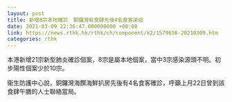 ```yaml
---
layout: post
title: 新增8宗本地確診　銅鑼灣有食肆先後4名食客染疫
date: 2021-03-09 22:36:47.000000000 +08:00
link: https://news.rthk.hk/rthk/ch/component/k2/1579658-20210309.htm
categories: rthk
---
```


本港新增21宗新型肺炎確診個案，8宗是屬本地個案，當中3宗感染源頭不明。初步陽性個案少於10宗。

衞生防護中心說，銅鑼灣海饌海鮮扒房先後有4名食客確診，呼籲上月22日曾到該食肆午膳的人士聯絡當局。
